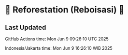 
# 🌳 Reforestation (Reboisasi) 🌲

## Last Updated

GitHub Actions time: Mon Jun  9 09:26:10 UTC 2025

Indonesia/Jakarta time: Mon Jun  9 16:26:10 WIB 2025
